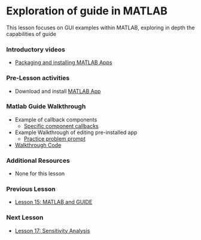 # **Exploration of guide in MATLAB**
This lesson focuses on GUI examples within MATLAB, exploring in depth the capabilities of guide

### **Introductory videos**
 * [Packaging and installing MATLAB Apps](https://www.mathworks.com/videos/packaging-and-installing-matlab-apps-101563.html)
 
### **Pre-Lesson activities**
  * Download and install [MATLAB App](https://bitbucket.org/ashleefv/checlassfa20/src/master/In%20Class%20Problem%20Activities/MATLAB/2D%20Heat%20Conduction.mlappinstall)

### **Matlab Guide Walkthrough**
* Example of callback components
  * [Specific component callbacks](https://www.mathworks.com/help/matlab/creating_guis/add-code-for-components-in-callbacks.html)
* Example Walkthrough of editing pre-installed app
  * [Practice problem prompt](https://github.com/ashleefv/ApplNumComp/blob/master/2DHeatConduction%20GUI%20In-Class%20Problem.pdf)
* [Walkthrough Code](/CHEclassFa20/In%20Class%20Problem%20Solutions/MATLAB/simpleGUIusingGUIDE.m)
### **Additional Resources**
* None for this lesson

### **Previous Lesson**
 * [Lesson 15: MATLAB and GUIDE](/L15:%20MATLAB%20and%20GUIDE.md)
### **Next Lesson**
 * [Lesson 17: Sensitivity Analysis](/L17:%20Sensitivity%20Analysis.md)
